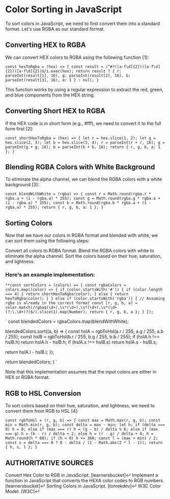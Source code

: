 # Color Sorting in JavaScript

To sort colors in JavaScript, we need to first convert them into a standard format. Let's use RGBA as our standard format.

## Converting HEX to RGBA

We can convert HEX colors to RGBA using the following function [1]:

`const hexToRgba = (hex) => {
  const result = /^#?([a-f\d]{2})([a-f\d]{2})([a-f\d]{2})$/i.exec(hex);
  return result ? {
    r: parseInt(result[1], 16),
    g: parseInt(result[2], 16),
    b: parseInt(result[3], 16),
    a: 1
  } : null;
}
`


This function works by using a regular expression to extract the red, green, and blue components from the HEX string.

## Converting Short HEX to RGBA

If the HEX code is in short form (e.g., #fff), we need to convert it to the full form first [2]:

`
const shortHexToRgba = (hex) => {
  let r = hex.slice(1, 2);
  let g = hex.slice(2, 3);
  let b = hex.slice(3, 4);
  r = parseInt(r + r, 16);
  g = parseInt(g + g, 16);
  b = parseInt(b + b, 16);
  return { r, g, b, a: 1 };
}
`

## Blending RGBA Colors with White Background

To eliminate the alpha channel, we can blend the RGBA colors with a white background [3]:

`const blendWithWhite = (rgba) => {
  const r = Math.round(rgba.r * rgba.a + (1 - rgba.a) * 255);
  const g = Math.round(rgba.g * rgba.a + (1 - rgba.a) * 255);
  const b = Math.round(rgba.b * rgba.a + (1 - rgba.a) * 255);
  return { r, g, b, a: 1 };
}
`

## Sorting Colors

Now that we have our colors in RGBA format and blended with white, we can sort them using the following steps:

Convert all colors to RGBA format.
Blend the RGBA colors with white to eliminate the alpha channel.
Sort the colors based on their hue, saturation, and lightness.

### Here's an example implementation:
`
**const sortColors = (colors) => {
  const rgbaColors = colors.map((color) => {
    if (color.startsWith('#')) {
      if (color.length === 4) {
        return shortHexToRgba(color);
      } else {
        return hexToRgba(color);
      }
    } else if (color.startsWith('rgba')) {
      // Assuming rgba is already in the correct format
      const [r, g, b, a] = color.match(/rgba$(\d+),\s*(\d+),\s*(\d+),\s*(\d+(?:\.\d+)?)$/).slice(1).map(Number);
      return { r, g, b, a };
    }
  });
`

`
const blendedColors = rgbaColors.map(blendWithWhite);

blendedColors.sort((a, b) => { 
const hslA = rgbToHsl(a.r / 255, a.g / 255, a.b / 255); 
const hslB = rgbToHsl(b.r / 255, b.g / 255, b.b / 255); 
if (hslA.h !== hslB.h) return hslA.h - hslB.h; 
if (hslA.s !== hslB.s) return hslA.s - hslB.s; 

return  hslA.l - hslB.l; });

return blendedColors; }
`

Note that this implementation assumes that the input colors are either in HEX or RGBA format.

## RGB to HSL Conversion

To sort colors based on their hue, saturation, and lightness, we need to convert them from RGB to HSL [4]:

`const rgbToHsl = (r, g, b) => {
  const max = Math.max(r, g, b);
  const min = Math.min(r, g, b);
  const delta = max - min;
  let h;
  if (delta === 0) h = 0;
  else if (max === r) h = (g - b) / delta % 6;
  else if (max === g) h = (b - r) / delta + 2;
  else h = (r - g) / delta + 4;
  h = Math.round(h * 60);
  if (h < 0) h += 360;
  const l = (max + min) / 2;
  const s = delta === 0 ? 0 : delta / (1 - Math.abs(2 * l - 1));
  return { h, s, l };
}
`

## AUTHORITATIVE SOURCES
Convert Hex Color to RGB in JavaScript. [learnersbucket]↩
Implement a function in JavaScript that converts the HEXA color codes to RGB numbers. [learnersbucket]↩
Sorting Colors in JavaScript. [tomekdev]↩
W3C Color Model. [W3C]↩

